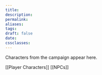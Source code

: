 ```yaml
---
title: 
description: 
permalink: 
aliases: 
tags: 
draft: false
date: 
cssclasses:
---
```

Characters from the campaign appear here.

[[Player Characters]] 
[[NPCs]] 